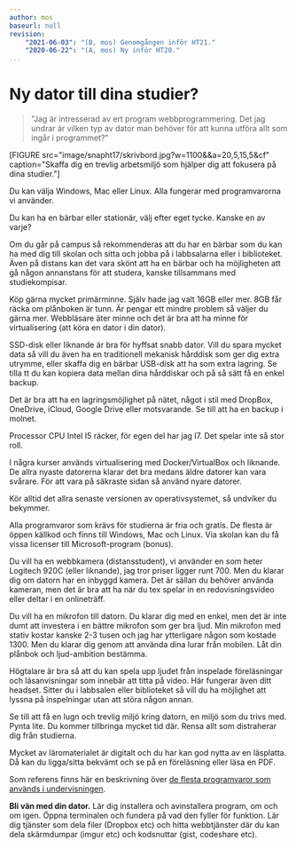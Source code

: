 ```yaml
---
author: mos
baseurl: null
revision:
    "2021-06-03": "(B, mos) Genomgången inför HT21."
    "2020-06-22": "(A, mos) Ny inför HT20."
...
```

Ny dator till dina studier?
==================================

> "Jag är intresserad av ert program webbprogrammering. Det jag undrar är vilken typ av dator man behöver för att kunna utföra allt som ingår i programmet?"

[FIGURE src="image/snapht17/skrivbord.jpg?w=1100&&a=20,5,15,5&cf" caption="Skaffa dig en trevlig arbetsmiljö som hjälper dig att fokusera på dina studier."]

Du kan välja Windows, Mac eller Linux. Alla fungerar med programvarorna vi använder.

Du kan ha en bärbar eller stationär, välj efter eget tycke. Kanske en av varje?

Om du går på campus så rekommenderas att du har en bärbar som du kan ha med dig till skolan och sitta och jobba på i labbsalarna eller i biblioteket. Även på distans kan det vara skönt att ha en bärbar och ha möjligheten att gå någon annanstans för att studera, kanske tillsammans med studiekompisar.

Köp gärna mycket primärminne. Själv hade jag valt 16GB eller mer. 8GB får räcka om plånboken är tunn. Är pengar ett mindre problem så väljer du gärna mer. Webbläsare äter minne och det är bra att ha minne för virtualisering (att köra en dator i din dator).

SSD-disk eller liknande är bra för hyffsat snabb dator. Vill du spara mycket data så vill du även ha en traditionell mekanisk hårddisk som ger dig extra utrymme, eller skaffa dig en bärbar USB-disk att ha som extra lagring. Se tilla tt du kan kopiera data mellan dina hårddiskar och på så sätt få en enkel backup.

Det är bra att ha en lagringsmöjlighet på nätet, något i stil med DropBox, OneDrive, iCloud, Google Drive eller motsvarande. Se till att ha en backup i molnet.

Processor CPU Intel I5 räcker, för egen del har jag I7. Det spelar inte så stor roll.

I några kurser används virtualisering med Docker/VirtualBox och liknande. De allra nyaste datorerna klarar det bra medans äldre datorer kan vara svårare. För att vara på säkraste sidan så använd nyare datorer.

Kör alltid det allra senaste versionen av operativsystemet, så undviker du bekymmer.

Alla programvaror som krävs för studierna är fria och gratis. De flesta är öppen källkod och finns till Windows, Mac och Linux. Via skolan kan du få vissa licenser till Microsoft-program (bonus).

Du vill ha en webbkamera (distansstudent), vi använder en som heter Logitech 920C (eller liknande), jag tror priser ligger runt 700. Men du klarar dig om datorn har en inbyggd kamera. Det är sällan du behöver använda kameran, men det är bra att ha när du tex spelar in en redovisningsvideo eller deltar i en onlineträff.

Du vill ha en mikrofon till datorn. Du klarar dig med en enkel, men det är inte dumt att investera i en bättre mikrofon som ger bra ljud. Min mikrofon med stativ kostar kanske 2-3 tusen och jag har ytterligare någon som kostade 1300. Men du klarar dig genom att använda dina lurar från mobilen. Låt din plånbok och ljud-ambition bestämma.

Högtalare är bra så att du kan spela upp ljudet från inspelade föreläsningar och läsanvisningar som innebär att titta på video. Här fungerar även ditt headset. Sitter du i labbsalen eller biblioteket så vill du ha möjlighet att lyssna på inspelningar utan att störa någon annan.

Se till att få en lugn och trevlig miljö kring datorn, en miljö som du trivs med. Pynta lite. Du kommer tillbringa mycket tid där. Rensa allt som distraherar dig från studierna.

Mycket av läromaterialet är digitalt och du har kan god nytta av en läsplatta. Då kan du ligga/sitta bekvämt och se på en föreläsning eller läsa en PDF.

Som referens finns här en beskrivning över [de flesta programvaror som används i undervisningen](labbmiljo/inledning).

**Bli vän med din dator.** Lär dig installera och avinstallera program, om och om igen. Öppna terminalen och fundera på vad den fyller för funktion. Lär dig tjänster som dela filer (Dropbox etc) och hitta webbtjänster där du kan dela skärmdumpar (imgur etc) och kodsnuttar (gist, codeshare etc).
